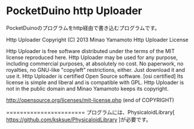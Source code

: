 PocketDuino http Uploader
=======================

PocketDuinoのプログラムをhttp経由で書き込むプログラムです。

Http Uploader Copyright (C) 2013 Minao Yamamoto
Http Uploader License

Http Uploader is free software distributed under the terms of the MIT license reproduced here. 
Http Uploader may be used for any purpose, including commercial purposes, at absolutely no cost. 
No paperwork, no royalties, no GNU-like "copyleft" restrictions, either. Just download it and use it. 
Http Uploader is certified Open Source software. 
[osi certified] Its license is simple and liberal and is compatible with GPL. 
Http Uploader is not in the public domain and Minao Yamamoto keeps its copyright. 

http://opensource.org/licenses/mit-license.php
 (end of COPYRIGHT)

=======================
プログラムには、PhysicaloidLibrary[ https://github.com/ksksue/PhysicaloidLibrary ]が必要です。



